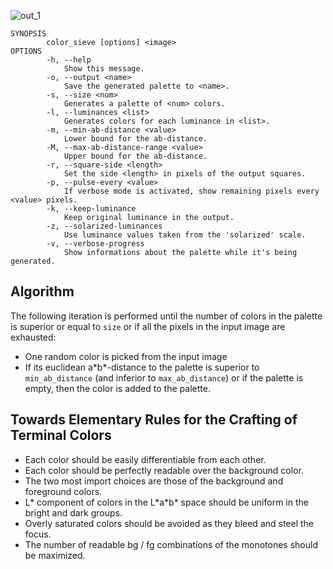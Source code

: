 ![out_1](http://f.cl.ly/items/1R0T1L1T0g0m2r240B1U/output_20111120_124649.png)


    SYNOPSIS
            color_sieve [options] <image>
    OPTIONS
            -h, --help
                Show this message.
            -o, --output <name>
                Save the generated palette to <name>.
            -s, --size <num>
                Generates a palette of <num> colors.
            -l, --luminances <list>
                Generates colors for each luminance in <list>.
            -m, --min-ab-distance <value>
                Lower bound for the ab-distance.
            -M, --max-ab-distance-range <value>
                Upper bound for the ab-distance.
            -r, --square-side <length>
                Set the side <length> in pixels of the output squares.
            -p, --pulse-every <value>
                If verbose mode is activated, show remaining pixels every <value> pixels.
            -k, --keep-luminance
                Keep original luminance in the output.
            -z, --solarized-luminances
                Use luminance values taken from the 'solarized' scale.
            -v, --verbose-progress
                Show informations about the palette while it's being generated.


## Algorithm

The following iteration is performed until the number of colors in the palette is superior or equal to `size` or if all the pixels in the input image are exhausted:

- One random color is picked from the input image
- If its euclidean a\*b\*-distance to the palette is superior to `min_ab_distance` (and inferior to `max_ab_distance`) or if the palette is empty, then the color is added to the palette.

## Towards Elementary Rules for the Crafting of Terminal Colors

- Each color should be easily differentiable from each other.
- Each color should be perfectly readable over the background color.
- The two most import choices are those of the background and foreground colors.
- L\* component of colors in the L\*a\*b\* space should be uniform in the bright and dark groups.
- Overly saturated colors should be avoided as they bleed and steel the focus.
- The number of readable bg / fg combinations of the monotones should be maximized.
